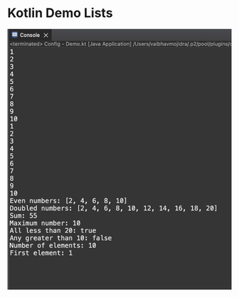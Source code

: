 # Kotlin Demo Lists

[![Vaibhav Mojidra - 1.jpeg](https://raw.githubusercontent.com/VaibhavMojidra/Kotlin---Demo-Lists/master/output/1.jpeg "Vaibhav Mojidra")](https://vaibhavmojidra.github.io/site/)